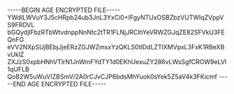 -----BEGIN AGE ENCRYPTED FILE-----
YWdlLWVuY3J5cHRpb24ub3JnL3YxCi0+IFgyNTUxOSBZbzVUTWlqZVppVS9FRDVL
bGQydjlFbzRTbWtvdnppNnNtc2tTR1FLNjJRClhYeVRWZGJqZE82SFVkU3FEQnFG
eVV2NXpSUjBEbjJjeERzZGJWZmsxYzQKLS0tIDdLZTlXMVpxL3FxK1RBeXBvUklZ
ZXJzS0xpbHNhVTlrN1JnWmFYdTY1d0EKhUexuZY286vLWsSgfCROW9eLVl1qUFLB
QoB2W5uWuVIZBSmV/2A0rCJvCJP6bdsMhYuok0sYek5Z5aV4k3FKicmf
-----END AGE ENCRYPTED FILE-----
